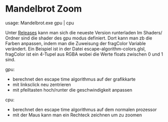 # Mandelbrot Zoom

usage: Mandelbrot.exe gpu | cpu

Unter [Releases](https://github.com/addap/mandelbrot/releases) kann man sich die neueste Version runterladen
Im Shaders/ Ordner sind die shader des gpu modus definiert. Dort kann man zb die Farben anpassen, indem man die Zuweisung der fragColor Variable verändert. Ein Beispiel ist in der Datei escape-algorithm-colors.glsl, fragColor ist ein 4-Tupel aus RGBA wobei die Werte floats zwischen 0 und 1 sind.

gpu:
 * berechnet den escape time algorithmus auf der grafikkarte
 * mit linksclick neu zentrieren
 * mit pfeiltasten hoch/runter die geschwindigkeit anpassen

cpu:
 * berechnet den escape time algorithmus auf dem normalen prozessor
 * mit der Maus kann man ein Rechteck zeichnen um zu zoomen

